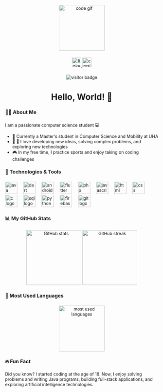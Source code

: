 <div align="center">
    <img height="150" src="https://media.giphy.com/media/QssGEmpkyEOhBCb7e1/giphy.gif" alt="code gif" />
</div>

###

<div align="center">
    <a href="https://www.linkedin.com/in/linkdin"> 
        <img src="https://img.shields.io/badge/LinkedIn-0A66C2?style=for-the-badge&logo=linkedin&logoColor=white" height="30" alt="linkedin logo" />
    </a>
    <a href="mailto:mail@gmail.com">
        <img src="https://img.shields.io/badge/Email-D14836?style=for-the-badge&logo=gmail&logoColor=white" height="30" alt="email logo" />
    </a>
</div>

###

<div align="center">
    <img src="https://visitor-badge.laobi.icu/badge?page_id=MohandBel.Mohandbel" alt="visitor badge" />
</div>

###

<h1 align="center">Hello, World! 👋</h1>

###

<h3 align="left">👨‍💻 About Me</h3>

###

<p align="left"><p>I am a passionate computer science student 💻</p>

<ul>
  <li>🔭 Currently a Master's student in Computer Science and Mobility at UHA</li>
  <li>🌱 🧩 I love developing new ideas, solving complex problems, and exploring new technologies</li>
  <li>🎮 In my free time, I practice sports and enjoy taking on coding challenges</li>
</ul>

###

<h3 align="left">🚀 Technologies & Tools</h3>

###

<div align="left">
    <!-- Java -->
    <img src="https://cdn.jsdelivr.net/gh/devicons/devicon/icons/java/java-original.svg" height="40" alt="java logo" />
    <img width="12" />
    <!-- Dart -->
    <img src="https://cdn.jsdelivr.net/gh/devicons/devicon/icons/dart/dart-original.svg" height="40" alt="dart logo" />
    <img width="12" />
    <!-- Android Studio -->
    <img src="https://cdn.jsdelivr.net/gh/devicons/devicon/icons/androidstudio/androidstudio-original.svg" height="40" alt="android studio logo" />
    <img width="12" />
    <!-- Flutter -->
    <img src="https://cdn.jsdelivr.net/gh/devicons/devicon/icons/flutter/flutter-original.svg" height="40" alt="flutter logo" />
    <img width="12" />
    <!-- PHP -->
    <img src="https://cdn.jsdelivr.net/gh/devicons/devicon/icons/php/php-original.svg" height="40" alt="php logo" />
    <img width="12" />
    <!-- JavaScript -->
    <img src="https://cdn.jsdelivr.net/gh/devicons/devicon/icons/javascript/javascript-original.svg" height="40" alt="javascript logo" />
    <img width="12" />
    <!-- HTML -->
    <img src="https://cdn.jsdelivr.net/gh/devicons/devicon/icons/html5/html5-original.svg" height="40" alt="html logo" />
    <img width="12" />
    <!-- CSS -->
    <img src="https://cdn.jsdelivr.net/gh/devicons/devicon/icons/css3/css3-original.svg" height="40" alt="css logo" />
    <img width="12" />
    <!-- C -->
    <img src="https://cdn.jsdelivr.net/gh/devicons/devicon/icons/c/c-original.svg" height="40" alt="c logo" />
    <img width="12" />
    <!-- SQL -->
    <img src="https://cdn.jsdelivr.net/gh/devicons/devicon/icons/mysql/mysql-original.svg" height="40" alt="sql logo" />
    <img width="12" />
    <!-- Python -->
    <img src="https://cdn.jsdelivr.net/gh/devicons/devicon/icons/python/python-original.svg" height="40" alt="python logo" />
    <img width="12" />
    <!-- Firebase -->
    <img src="https://cdn.jsdelivr.net/gh/devicons/devicon/icons/firebase/firebase-plain.svg" height="40" alt="firebase logo" />
    <img width="12" />
    <!-- Git -->
    <img src="https://cdn.jsdelivr.net/gh/devicons/devicon/icons/git/git-original.svg" height="40" alt="git logo" />
    <img width="12" />

</div>

###

<h3 align="left">📊 My GitHub Stats</h3>

###

<div align="center">
    <img src="https://github-readme-stats.vercel.app/api?username=Mohanbel&show_icons=true&theme=gruvbox&hide_border=true" height="180" alt="GitHub stats" />
    <img src="https://github-readme-streak-stats.herokuapp.com?user=Mohanbel&theme=gruvbox&hide_border=true" height="180" alt="GitHub streak" />
</div>

###

<h3 align="left">🌟 Most Used Languages</h3>

###

<div align="center">
    <img src="https://github-readme-stats.vercel.app/api/top-langs/?username=Mohanbel&layout=compact&theme=gruvbox&hide_border=true" height="150" alt="most used languages" />
</div>

###

<h3 align="left">🔥 Fun Fact</h3>

###
<p align="left">Did you know? I started coding at the age of 18. Now, I enjoy solving problems and writing Java programs, building full-stack applications, and exploring artificial intelligence technologies.</p>

